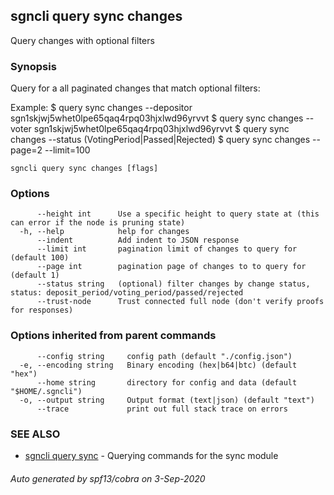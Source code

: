 ## sgncli query sync changes

Query changes with optional filters

### Synopsis

Query for a all paginated changes that match optional filters:

Example:
$ <appcli> query sync changes --depositor sgn1skjwj5whet0lpe65qaq4rpq03hjxlwd96yrvvt
$ <appcli> query sync changes --voter sgn1skjwj5whet0lpe65qaq4rpq03hjxlwd96yrvvt
$ <appcli> query sync changes --status (VotingPeriod|Passed|Rejected)
$ <appcli> query sync changes --page=2 --limit=100

```
sgncli query sync changes [flags]
```

### Options

```
      --height int      Use a specific height to query state at (this can error if the node is pruning state)
  -h, --help            help for changes
      --indent          Add indent to JSON response
      --limit int       pagination limit of changes to query for (default 100)
      --page int        pagination page of changes to to query for (default 1)
      --status string   (optional) filter changes by change status, status: deposit_period/voting_period/passed/rejected
      --trust-node      Trust connected full node (don't verify proofs for responses)
```

### Options inherited from parent commands

```
      --config string     config path (default "./config.json")
  -e, --encoding string   Binary encoding (hex|b64|btc) (default "hex")
      --home string       directory for config and data (default "$HOME/.sgncli")
  -o, --output string     Output format (text|json) (default "text")
      --trace             print out full stack trace on errors
```

### SEE ALSO

* [sgncli query sync](sgncli_query_sync.md)	 - Querying commands for the sync module

###### Auto generated by spf13/cobra on 3-Sep-2020
